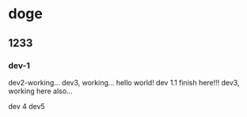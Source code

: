 # doge

## 1233


### dev-1
 dev2-working...
dev3, working...
 hello world! dev 1.1 finish here!!!
dev3, working here also...

 dev 4
 dev5